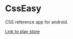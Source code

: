 # CssEasy

CSS reference app for android.

[Link to play store](https://play.google.com/store/apps/details?id=com.itsgaurav.csseasy&hl=en)
